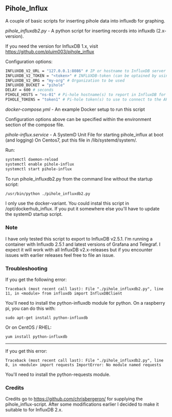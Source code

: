 ## Pihole_Influx

A couple of basic scripts for inserting pihole data into influxdb for graphing.

*pihole_influxdb2.py* - A python script for inserting records into influxdb (2.x-version).

If you need the version for InfluxDB 1.x, visit https://github.com/pluim003/pihole_influx

Configuration options:
``` bash
INFLUXDB_V2_URL = "127.0.0.1:8086" # IP or hostname to InfluxDB server with port
INFLUXDB_V2_TOKEN = "<token>" # INFLUXDB-token (can be optained by using the value for INFLUX_TOKEN in your influx-confi
INFLUXDB_V2_ORG = "my-org" # Organization to be used
INFLUXDB_BUCKET = "pihole"
DELAY = 600 # seconds
PIHOLE_HOSTS = "ns-01" # Pi-hole hostname(s) to report in InfluxDB for each measurement. Comma separated list.
PIHOLE_TOKENS = "token1" # Pi-hole token(s) to use to connect to the API. Comma separated list. Token can be captured from value WEBPASSWORD in setupVars.conf in /etc/pihole.
```
*docker-compose.yml* - An example Docker setup to run this script

Configuration options above can be specified within the environment section of the compose file.

*pihole-influx.service* - A SystemD Unit File for starting pihole_influx at boot (and logging)
On Centos7, put this file in /lib/systemd/system/.

Run:
``` bash
systemctl daemon-reload
systemctl enable pihole-influx
systemctl start pihole-influx
```

To run pihole_influxdb2.py from the command line without the startup script:
```bash
/usr/bin/python ./pihole_influxdb2.py
```

I only use the docker-variant.
You could instal this script in /opt/dockerhub_influx. If you put it somewhere else you'll have to update the systemD startup script.

### Note

I have only tested this script to export to InfluxDB v2.5.1. I'm running a container with Influxdb 2.5.1 and latest versions of Grafana and Telegraf. I expect it will work with all InfluxDB v2.x-releases but if you encounter issues with earlier releases feel free to file an issue.

### Troubleshooting
If you get the following error:
```
Traceback (most recent call last): File "./pihole_influxdb2.py", line 11, in <module> from influxdb import InfluxDBClient
```
You'll need to install the python-influxdb module for python.  On a raspberry pi, you can do this with:
```
sudo apt-get install python-influxdb
```

Or on CentOS / RHEL:
```
yum install python-influxdb
```
---

If you get this error:
```
Traceback (most recent call last): File "./pihole_influxdb2.py", line 8, in <module> import requests ImportError: No module named requests
```
You'll need to install the python-requests module.

### Credits

Credits go to https://github.com/chrisbergeron/ for supplying the pihole_influx-script. After some modifications earlier I decided to make it suitable to for InfluxDB 2.x.

